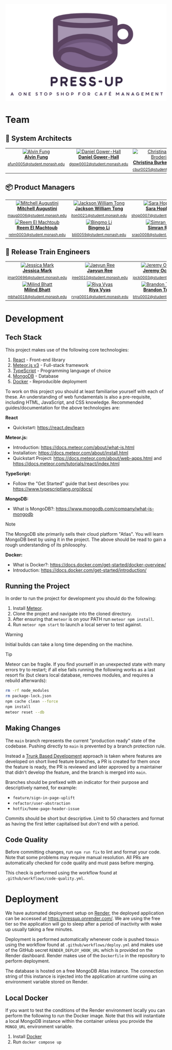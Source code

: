 <img src="PressUp.png" alt="PressUp Logo" />

# Team

## 🧠 System Architects

<table>
  <tbody>
    <tr>
      <td align="center" valign="top" width="33%"><a href="https://github.com/fung-alvin"><img src="https://avatars.githubusercontent.com/u/164455066?v=4?s=100" width="100px"; alt="Alvin Fung"/><br /><b>Alvin Fung</b></a><br /><sub><a href="https://github.com/Monash-FIT3170/2025W2-PressUp/commits?author=fung-alvin">afun0005@student.monash.edu</a></sub></td>
      <td align="center" valign="top" width="33%"><a href="https://github.com/djgh1009"><img src="https://avatars.githubusercontent.com/u/174994101?v=4" width="100px"; alt="Daniel Gower-Hall"/><br /><b>Daniel Gower-Hall</b></a><br /><sub><a href="https://github.com/Monash-FIT3170/2025W2-PressUp/commits?author=djgh1009">dgow0002@student.monash.edu</a></sub></td>
      <td align="center" valign="top" width="33%"><a href="https://github.com/chr1st1nabb"><img src="https://avatars.githubusercontent.com/u/202890318?v=4" width="100px"; alt="Christina Burke Broderick"/><br /><b>Christina Burke Broderick</b></a><br /><sub><a href="https://github.com/Monash-FIT3170/2025W2-PressUp/commits?author=chr1st1nabb">cbur0025@student.monash.edu</a></sub></td>
    </tr>
  </tbody>
</table>

## 📦 Product Managers

<table>
  <tbody>
    <tr>
      <td align="center" valign="top" width="33%"><a href="https://github.com/mitchellaugustini"><img src="https://avatars.githubusercontent.com/u/141926677?v=4" width="100px"; alt="Mitchell Augustini"/><br /><b>Mitchell Augustini</b></a><br /><sub><a href="https://github.com/Monash-FIT3170/2025W2-PressUp/commits?author=mitchellaugustini">maug0006@student.monash.edu</a></sub></td>
      <td align="center" valign="top" width="33%"><a href="https://github.com/jacksonwtong"><img src="https://avatars.githubusercontent.com/u/202890810?v=4" width="100px"; alt="Jackson William Tong"/><br /><b>Jackson William Tong</b></a><br /><sub><a href="https://github.com/Monash-FIT3170/2025W2-PressUp/commits?author=jacksonwtong">jton0021@student.monash.edu</a></sub></td>
      <td align="center" valign="top" width="33%"><a href="https://github.com/saraalana"><img src="https://avatars.githubusercontent.com/u/181685905?v=4" width="100px"; alt="Sara Hopkins"/><br /><b>Sara Hopkins</b></a><br /><sub><a href="https://github.com/Monash-FIT3170/2025W2-PressUp/commits?author=saraalana">shop0007@student.monash.edu</a></sub></td>
    </tr>
    <tr>
      <td align="center" valign="top" width="33%"><a href="https://github.com/Reemm1"><img src="https://avatars.githubusercontent.com/u/86571894?v=4" width="100px"; alt="Reem El Machtoub"/><br /><b>Reem El Machtoub</b></a><br /><sub><a href="https://github.com/Monash-FIT3170/2025W2-PressUp/commits?author=Reemm1">relm0003@student.monash.edu</a></sub></td>
      <td align="center" valign="top" width="33%"><a href="https://github.com/bingmo767"><img src="https://avatars.githubusercontent.com/u/94940746?v=4" width="100px"; alt="Bingmo Li"/><br /><b>Bingmo Li</b></a><br /><sub><a href="https://github.com/Monash-FIT3170/2025W2-PressUp/commits?author=bingmo767">blii0059@student.monash.edu</a></sub></td>
      <td align="center" valign="top" width="33%"><a href="https://github.com/srao0008"><img src="https://avatars.githubusercontent.com/u/201020762?v=4" width="100px"; alt="Simran Rao"/><br /><b>Simran Rao</b></a><br /><sub><a href="https://github.com/Monash-FIT3170/2025W2-PressUp/commits?author=srao0008">srao0008@student.monash.edu</a></sub></td>
    </tr>
  </tbody>
</table>

## 🚂 Release Train Engineers

<table>
  <tbody>
    <tr>
      <td align="center" valign="top" width="33%"><a href="https://github.com/jmark-9"><img src="https://avatars.githubusercontent.com/u/90585684?v=4" width="100px"; alt="Jessica Mark"/><br /><b>Jessica Mark</b></a><br /><sub><a href="https://github.com/Monash-FIT3170/2025W2-PressUp/commits?author=jmark-9">jmar00696@student.monash.edu</a></sub></td>
      <td align="center" valign="top" width="33%"><a href="https://github.com/JayReeMarine"><img src="https://avatars.githubusercontent.com/u/140177619?v=4" width="100px"; alt="Jaeyun Ree"/><br /><b>Jaeyun Ree</b></a><br /><sub><a href="https://github.com/Monash-FIT3170/2025W2-PressUp/commits?author=JayReeMarine">jree0010@student.monash.edu</a></sub></td>
      <td align="center" valign="top" width="33%"><a href="https://github.com/JeremyOckerby1"><img src="https://avatars.githubusercontent.com/u/202890242?v=4" width="100px"; alt="Jeremy Ockerby"/><br /><b>Jeremy Ockerby</b></a><br /><sub><a href="https://github.com/Monash-FIT3170/2025W2-PressUp/commits?author=JeremyOckerby1">jock0003@student.monash.edu</a></sub></td>
    </tr>
    <tr>
      <td align="center" valign="top" width="33%"><a href="https://github.com/Bhattman1"><img src="https://avatars.githubusercontent.com/u/96212218?v=4" width="100px"; alt="Milind Bhatt"/><br /><b>Milind Bhatt</b></a><br /><sub><a href="https://github.com/Monash-FIT3170/2025W2-PressUp/commits?author=Bhattman1">mbha0018@student.monash.edu</a></sub></td>
      <td align="center" valign="top" width="33%"><a href="https://github.com/riyav1602"><img src="https://avatars.githubusercontent.com/u/174166014?v=4" width="100px"; alt="Riya Vyas"/><br /><b>Riya Vyas</b></a><br /><sub><a href="https://github.com/Monash-FIT3170/2025W2-PressUp/commits?author=riyav1602">rvya0001@student.monash.edu</a></sub></td>
      <td align="center" valign="top" width="33%"><a href="https://github.com/brandttru"><img src="https://avatars.githubusercontent.com/u/140319560?v=4" width="100px"; alt="Brandon Truong"/><br /><b>Brandon Truong</b></a><br /><sub><a href="https://github.com/Monash-FIT3170/2025W2-PressUp/commits?author=brandttru">btru0002@student.monash.edu</a></sub></td>
    </tr>
  </tbody>
</table>

# Development

## Tech Stack

This project makes use of the following core technologies:
1. [React](https://react.dev/) - Front-end library
2. [Meteor.js v3](https://meteor.com/) - Full-stack framework
3. [TypeScript](https://typescriptlang.org/) - Programming language of choice
4. [MongoDB](https://mongodb.com/) - Database
5. [Docker](https://docker.com/) - Reproducible deployment

To work on this project you should at least familiarise yourself with each of these. An understanding of web fundamentals is also a pre-requisite, including HTML, JavaScript, and CSS knowledge. Recommended guides/documentation for the above technologies are:

**React**
- Quickstart: <https://react.dev/learn>

**Meteor.js:**
- Introduction: <https://docs.meteor.com/about/what-is.html>
- Installation: <https://docs.meteor.com/about/install.html>
- Quickstart Project: <https://docs.meteor.com/about/web-apps.html> and <https://docs.meteor.com/tutorials/react/index.html>

**TypeScript:**
- Follow the "Get Started" guide that best describes you: <https://www.typescriptlang.org/docs/>

**MongoDB:**
- What is MongoDB?: <https://www.mongodb.com/company/what-is-mongodb>

>[!NOTE]
>The MongoDB site primarily sells their cloud platform "Atlas". You will learn MongoDB best by using it in the project. The above should be read to gain a rough understanding of its philosophy.

**Docker:**
- What is Docker?: <https://docs.docker.com/get-started/docker-overview/>
- Introduction: <https://docs.docker.com/get-started/introduction/>

## Running the Project

In order to run the project for development you should do the following:

1. Install [Meteor](https://docs.meteor.com/about/install.html).
2. Clone the project and navigate into the cloned directory.
3. After ensuring that `meteor` is on your PATH run `meteor npm install`.
4. Run `meteor npm start` to launch a local server to test against.

>[!WARNING]
>Initial builds can take a long time depending on the machine.

>[!TIP]
>Meteor can be fragile. If you find yourself in an unexpected state with many errors try to restart; if all else fails running the following works as a last resort fix (but clears local database, removes modules, and requires a rebuild afterwards):
>```bash
>rm -rf node_modules
>rm package-lock.json
>npm cache clean --force
>npm install
>meteor reset --db
>```

## Making Changes

The `main` branch represents the current "production ready" state of the codebase. Pushing directly to `main` is prevented by a branch protection rule.

Instead a [Trunk Based Development](https://www.atlassian.com/continuous-delivery/continuous-integration/trunk-based-development) approach is taken where features are developed on short lived feature branches, a PR is created for them once the feature is ready, the PR is reviewed and later approved by a maintainer that didn't develop the feature, and the branch is merged into `main`.

Branches should be prefixed with an indicator for their purpose and descriptively named, for example:
- `feature/sign-in-page-uplift`
- `refactor/user-abstraction`
- `hotfix/home-page-header-issue`

Commits should be short but descriptive. Limit to 50 characters and format as having the first letter capitalised but *don't* end with a period.

## Code Quality

Before committing changes, run `npm run fix` to lint and format your code. Note that some problems may require manual resolution. All PRs are automatically checked for code quality and must pass before merging.

This check is performed using the workflow found at `.github/workflows/code-quality.yml`.

# Deployment

We have automated deployment setup on [Render](https://render.com/), the deployed application can be accessed at <https://pressup.onrender.com/>. We are using the free tier so the application will go to sleep after a period of inactivity with wake up usually taking a few minutes.

Deployment is performed automatically whenever code is pushed to`main` using the workflow found at `.github/workflows/deploy.yml` and makes use of the GitHub secret `RENDER_DEPLOY_HOOK_URL` which is provided on the Render dashboard. Render makes use of the `Dockerfile` in the repository to perform deployment.

The database is hosted on a free MongoDB Atlas instance. The connection string of this instance is injected into the application at runtime using an environment variable stored on Render.

## Local Docker

If you want to test the conditions of the Render environment locally you can perform the following to run the Docker image. Note that this will instantiate a local MongoDB instance within the container unless you provide the `MONGO_URL` environment variable.

1. Install [Docker](https://docs.docker.com/engine/install/)
2. Run `docker compose up`
